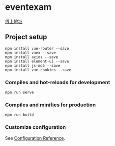 # eventexam

<a href="http://www.zt448143356.com" target="_blank">线上地址</a>

## Project setup
```
npm install vue-router --save
npm install vuex --save
npm install axios --save
npm install element-ui --save
npm install js-md5 --save
npm install vue-cookies --save
```

### Compiles and hot-reloads for development
```
npm run serve
```

### Compiles and minifies for production
```
npm run build
```

### Customize configuration
See [Configuration Reference](https://cli.vuejs.org/config/).
